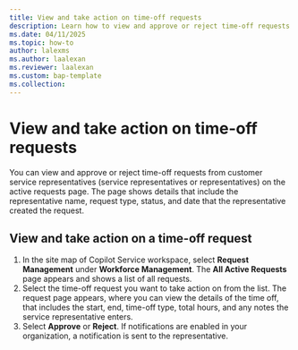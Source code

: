 ```yaml
---
title: View and take action on time-off requests
description: Learn how to view and approve or reject time-off requests in your organization.
ms.date: 04/11/2025
ms.topic: how-to
author: lalexms
ms.author: laalexan
ms.reviewer: laalexan
ms.custom: bap-template
ms.collection:
---
```


# View and take action on time-off requests

You can view and approve or reject time-off requests from customer service representatives (service representatives or representatives) on the active requests page. The page shows details that include the representative name, request type, status, and date that the representative created the request.

## View and take action on a time-off request

1. In the site map of Copilot Service workspace, select **Request Management** under **Workforce Management**. The **All Active Requests** page appears and shows a list of all requests.
1. Select the time-off request you want to take action on from the list. The request page appears, where you can view the details of the time off, that includes the start, end, time-off type, total hours, and any notes the service representative enters.
1. Select **Approve** or **Reject**.  If notifications are enabled in your organization, a notification is sent to the representative.

